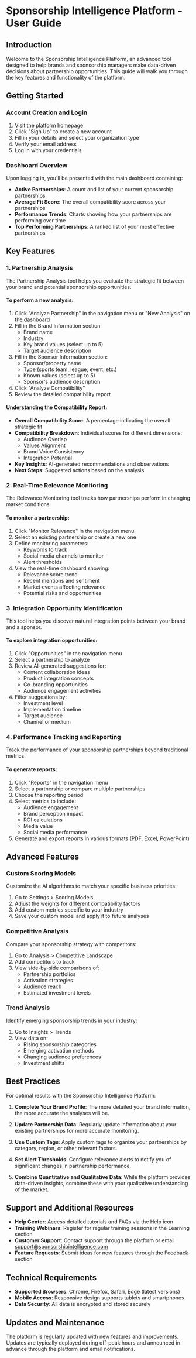 # Sponsorship Intelligence Platform - User Guide

## Introduction

Welcome to the Sponsorship Intelligence Platform, an advanced tool designed to help brands and sponsorship managers make data-driven decisions about partnership opportunities. This guide will walk you through the key features and functionality of the platform.

## Getting Started

### Account Creation and Login

1. Visit the platform homepage
2. Click "Sign Up" to create a new account
3. Fill in your details and select your organization type
4. Verify your email address
5. Log in with your credentials

### Dashboard Overview

Upon logging in, you'll be presented with the main dashboard containing:

- **Active Partnerships**: A count and list of your current sponsorship partnerships
- **Average Fit Score**: The overall compatibility score across your partnerships
- **Performance Trends**: Charts showing how your partnerships are performing over time
- **Top Performing Partnerships**: A ranked list of your most effective partnerships

## Key Features

### 1. Partnership Analysis

The Partnership Analysis tool helps you evaluate the strategic fit between your brand and potential sponsorship opportunities.

#### To perform a new analysis:

1. Click "Analyze Partnership" in the navigation menu or "New Analysis" on the dashboard
2. Fill in the Brand Information section:
   - Brand name
   - Industry
   - Key brand values (select up to 5)
   - Target audience description
3. Fill in the Sponsor Information section:
   - Sponsor/property name
   - Type (sports team, league, event, etc.)
   - Known values (select up to 5)
   - Sponsor's audience description
4. Click "Analyze Compatibility"
5. Review the detailed compatibility report

#### Understanding the Compatibility Report:

- **Overall Compatibility Score**: A percentage indicating the overall strategic fit
- **Compatibility Breakdown**: Individual scores for different dimensions:
  - Audience Overlap
  - Values Alignment
  - Brand Voice Consistency
  - Integration Potential
- **Key Insights**: AI-generated recommendations and observations
- **Next Steps**: Suggested actions based on the analysis

### 2. Real-Time Relevance Monitoring

The Relevance Monitoring tool tracks how partnerships perform in changing market conditions.

#### To monitor a partnership:

1. Click "Monitor Relevance" in the navigation menu
2. Select an existing partnership or create a new one
3. Define monitoring parameters:
   - Keywords to track
   - Social media channels to monitor
   - Alert thresholds
4. View the real-time dashboard showing:
   - Relevance score trend
   - Recent mentions and sentiment
   - Market events affecting relevance
   - Potential risks and opportunities

### 3. Integration Opportunity Identification

This tool helps you discover natural integration points between your brand and a sponsor.

#### To explore integration opportunities:

1. Click "Opportunities" in the navigation menu
2. Select a partnership to analyze
3. Review AI-generated suggestions for:
   - Content collaboration ideas
   - Product integration concepts
   - Co-branding opportunities
   - Audience engagement activities
4. Filter suggestions by:
   - Investment level
   - Implementation timeline
   - Target audience
   - Channel or medium

### 4. Performance Tracking and Reporting

Track the performance of your sponsorship partnerships beyond traditional metrics.

#### To generate reports:

1. Click "Reports" in the navigation menu
2. Select a partnership or compare multiple partnerships
3. Choose the reporting period
4. Select metrics to include:
   - Audience engagement
   - Brand perception impact
   - ROI calculations
   - Media value
   - Social media performance
5. Generate and export reports in various formats (PDF, Excel, PowerPoint)

## Advanced Features

### Custom Scoring Models

Customize the AI algorithms to match your specific business priorities:

1. Go to Settings > Scoring Models
2. Adjust the weights for different compatibility factors
3. Add custom metrics specific to your industry
4. Save your custom model and apply it to future analyses

### Competitive Analysis

Compare your sponsorship strategy with competitors:

1. Go to Analysis > Competitive Landscape
2. Add competitors to track
3. View side-by-side comparisons of:
   - Partnership portfolios
   - Activation strategies
   - Audience reach
   - Estimated investment levels

### Trend Analysis

Identify emerging sponsorship trends in your industry:

1. Go to Insights > Trends
2. View data on:
   - Rising sponsorship categories
   - Emerging activation methods
   - Changing audience preferences
   - Investment shifts

## Best Practices

For optimal results with the Sponsorship Intelligence Platform:

1. **Complete Your Brand Profile**: The more detailed your brand information, the more accurate the analyses will be.

2. **Update Partnership Data**: Regularly update information about your existing partnerships for more accurate monitoring.

3. **Use Custom Tags**: Apply custom tags to organize your partnerships by category, region, or other relevant factors.

4. **Set Alert Thresholds**: Configure relevance alerts to notify you of significant changes in partnership performance.

5. **Combine Quantitative and Qualitative Data**: While the platform provides data-driven insights, combine these with your qualitative understanding of the market.

## Support and Additional Resources

- **Help Center**: Access detailed tutorials and FAQs via the Help icon
- **Training Webinars**: Register for regular training sessions in the Learning section
- **Customer Support**: Contact support through the platform or email support@sponsorshipintelligence.com
- **Feature Requests**: Submit ideas for new features through the Feedback section

## Technical Requirements

- **Supported Browsers**: Chrome, Firefox, Safari, Edge (latest versions)
- **Mobile Access**: Responsive design supports tablets and smartphones
- **Data Security**: All data is encrypted and stored securely

## Updates and Maintenance

The platform is regularly updated with new features and improvements. Updates are typically deployed during off-peak hours and announced in advance through the platform and email notifications.